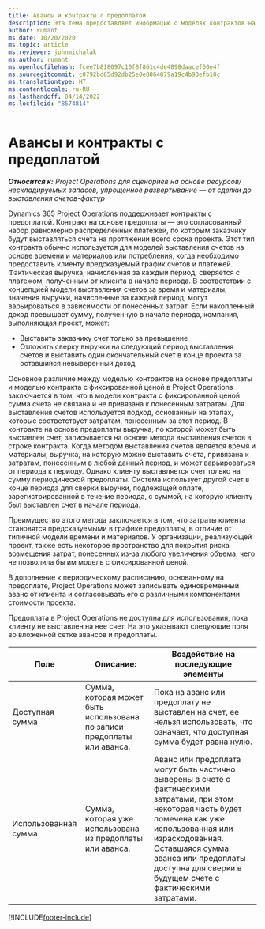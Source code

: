 ```yaml
---
title: Авансы и контракты с предоплатой
description: Эта тема предоставляет информацию о моделях контрактов на основе предоплаты и авансах в Project Operations.
author: rumant
ms.date: 10/20/2020
ms.topic: article
ms.reviewer: johnmichalak
ms.author: rumant
ms.openlocfilehash: fcee7b818097c10f8f861c4de4898daacef60e4f
ms.sourcegitcommit: c0792bd65d92db25e0e8864879a19c4b93efb10c
ms.translationtype: HT
ms.contentlocale: ru-RU
ms.lasthandoff: 04/14/2022
ms.locfileid: "8574814"
---
```

# <a name="advances-and-retainer-based-contracts"></a>Авансы и контракты с предоплатой


_**Относится к:** Project Operations для сценариев на основе ресурсов/нескладируемых запасов, упрощенное развертывание — от сделки до выставления счетов-фактур_

Dynamics 365 Project Operations поддерживает контракты с предоплатой. Контракт на основе предоплаты — это согласованный набор равномерно распределенных платежей, по которым заказчику будут выставляться счета на протяжении всего срока проекта. Этот тип контракта обычно используется для моделей выставления счетов на основе времени и материалов или потребления, когда необходимо предоставить клиенту предсказуемый график счетов и платежей. Фактическая выручка, начисленная за каждый период, сверяется с платежом, полученным от клиента в начале периода. В соответствии с концепцией модели выставления счетов за время и материалы, значения выручки, начисленные за каждый период, могут варьироваться в зависимости от понесенных затрат. Если накопленный доход превышает сумму, полученную в начале периода, компания, выполняющая проект, может:

- Выставить заказчику счет только за превышение 
- Отложить сверку выручки на следующий период выставления счетов и выставить один окончательный счет в конце проекта за оставшийся невыверенный доход

Основное различие между моделью контрактов на основе предоплаты и моделью контракта с фиксированной ценой в Project Operations заключается в том, что в модели контракта с фиксированной ценой сумма счета не связана и не привязана к понесенным затратам. Для выставления счетов используется подход, основанный на этапах, которые соответствует затратам, понесенным за этот период. В контракте на основе предоплаты выручка, по которой может быть выставлен счет, записывается на основе метода выставления счетов в строке контракта. Когда методом выставления счетов является время и материалы, выручка, на которую можно выставить счета, привязана к затратам, понесенным в любой данный период, и может варьироваться от периода к периоду. Однако клиенту выставляется счет только на сумму периодической предоплаты. Система использует другой счет в конце периода для сверки выручки, подлежащей оплате, зарегистрированной в течение периода, с суммой, на которую клиенту был выставлен счет в начале периода.

Преимущество этого метода заключается в том, что затраты клиента становятся предсказуемыми в графике предоплаты, в отличие от типичной модели времени и материалов. У организации, реализующей проект, также есть некоторое пространство для покрытия риска возмещения затрат, понесенных из-за любого увеличения объема, чего не позволила бы им модель с фиксированной ценой.

В дополнение к периодическому расписанию, основанному на предоплате, Project Operations может записывать единовременный аванс от клиента и согласовывать его с различными компонентами стоимости проекта.

Предоплата в Project Operations не доступна для использования, пока клиенту не выставлен на нее счет. На это указывают следующие поля во вложенной сетке авансов и предоплаты.

| Поле | Описание: | Воздействие на последующие элементы |
| --- | --- | --- |
| Доступная сумма | Сумма, которая может быть использована по записи предоплаты или аванса. | Пока на аванс или предоплату не выставлен на счет, ее нельзя использовать, что означает, что доступная сумма будет равна нулю. |
| Использованная сумма | Сумма, которая уже использована из предоплаты или аванса. | Аванс или предоплата могут быть частично выверены в счете с фактическими затратами, при этом некоторая часть будет помечена как уже использованная или израсходованная. Оставшаяся сумма аванса или предоплаты доступна для сверки в будущем счете с фактическими затратами. |


[!INCLUDE[footer-include](../../includes/footer-banner.md)]